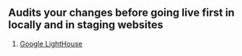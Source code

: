 ## Audits your changes before going live first in locally and in staging websites

1. [Google LightHouse](https://developers.google.com/web/tools/lighthouse)
